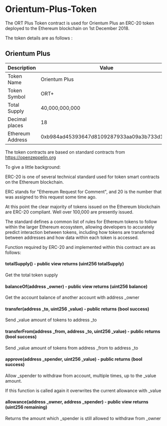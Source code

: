 # Orientum-Plus-Token

The ORT Plus Token contract is used for Orientum Plus an ERC-20 token deployed to the Ethereum blockchain on 1st December 2018.

The token details are as follows :

## Orientum Plus

Description       | Value
----------------- | -------------
Token Name        | Orientum Plus
Token Symbol      | ORT+
Total Supply      | 40,000,000,000
Decimal places    | 18
Ethereum Address  | 0xb984ad45393647d8109287933aa09a3b733d1cdd

The token contracts are based on standard contracts from https://openzeppelin.org

To give a little background:

ERC-20 is one of several technical standard used for token smart contracts on the Ethereum blockchain.

ERC stands for "Ethereum Request for Comment", and 20 is the number that was assigned to this request some time ago.

At this point the clear majority of tokens issued on the Ethereum blockchain are ERC-20 compliant. Well over 100,000 are presently issued.

The standard defines a common list of rules for Ethereum tokens to follow within the larger Ethereum ecosystem, allowing developers to accurately predict interaction between tokens, including how tokens are transferred between addresses and how data within each token is accessed.

Function required by ERC-20 and implemented within this contract are as follows:

#### totalSupply() - public view returns (uint256 totalSupply)

Get the total token supply

#### balanceOf(address _owner) - public view returns (uint256 balance)

Get the account balance of another account with address _owner

#### transfer(address _to, uint256 _value) - public returns (bool success)

Send _value amount of tokens to address _to

#### transferFrom(address _from, address _to, uint256 _value) - public returns (bool success)

Send _value amount of tokens from address _from to address _to

#### approve(address _spender, uint256 _value) - public returns (bool success)

Allow _spender to withdraw from account, multiple times, up to the _value amount.

If this function is called again it overwrites the current allowance with _value

#### allowance(address _owner, address _spender) - public view returns (uint256 remaining)

Returns the amount which _spender is still allowed to withdraw from _owner

